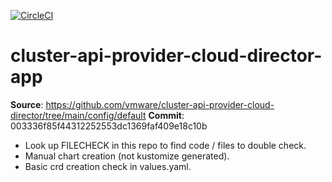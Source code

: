 [![CircleCI](https://circleci.com/gh/giantswarm/cluster-api-provider-cloud-director-app.svg?style=shield)](https://circleci.com/gh/giantswarm/cluster-api-provider-cloud-director-app)

# cluster-api-provider-cloud-director-app

**Source**: https://github.com/vmware/cluster-api-provider-cloud-director/tree/main/config/default
**Commit**: 003336f85f44312252553dc1369faf409e18c10b

* Look up FILECHECK in this repo to find code / files to double check.
* Manual chart creation (not kustomize generated).
* Basic crd creation check in values.yaml.
